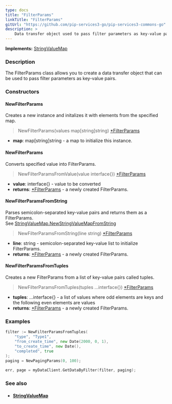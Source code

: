 ```yaml
---
type: docs
title: "FilterParams"
linkTitle: "FilterParams"
gitUrl: "https://github.com/pip-services3-go/pip-services3-commons-go"
description: > 
    Data transfer object used to pass filter parameters as key-value pairs.
---
```


**Implements:** [StringValueMap](../string_value_map)

### Description

The FilterParams class allows you to create a data transfer object that can be used to pass filter parameters as key-value pairs.


### Constructors

#### NewFilterParams
Creates a new instance and initalizes it with elements from the specified map.

> NewFilterParams(values map[string]string) [*FilterParams]()

- **map**: map[string]string - a map to initialize this instance.


#### NewFilterParams
Converts specified value into FilterParams.

> NewFilterParamsFromValue(value interface{}) [*FilterParams]()

- **value**: interface{} - value to be converted
- **returns**: [*FilterParams]() - a newly created FilterParams.

#### NewFilterParamsFromString
Parses semicolon-separated key-value pairs and returns them as a FilterParams.  
See [StringValueMap.NewStringValueMapFromString](../string_value_map/#newstringvaluemapfromstring)

> NewFilterParamsFromString(line string) [*FilterParams]()

- **line**: string - semicolon-separated key-value list to initialize FilterParams.
- **returns**: [*FilterParams]() - a newly created FilterParams.


#### NewFilterParamsFromTuples
Creates a new FilterParams from a list of key-value pairs called tuples.

> NewFilterParamsFromTuples(tuples ...interface{}) [*FilterParams]()

- **tuples**: ...interface{} - a list of values where odd elements are keys and the following even elements are values
- **returns**: [*FilterParams]() - a newly created FilterParams.


### Examples
```go
filter := NewFilterParamsFromTuples(
    "type", "Type1",
    "from_create_time", new Date(2000, 0, 1),
    "to_create_time", new Date(),
    "completed", true
);
paging = NewPagingParams(0, 100);
 
err, page = myDataClient.GetDataByFilter(filter, paging);

```

### See also
- #### [StringValueMap](../string_value_map)
